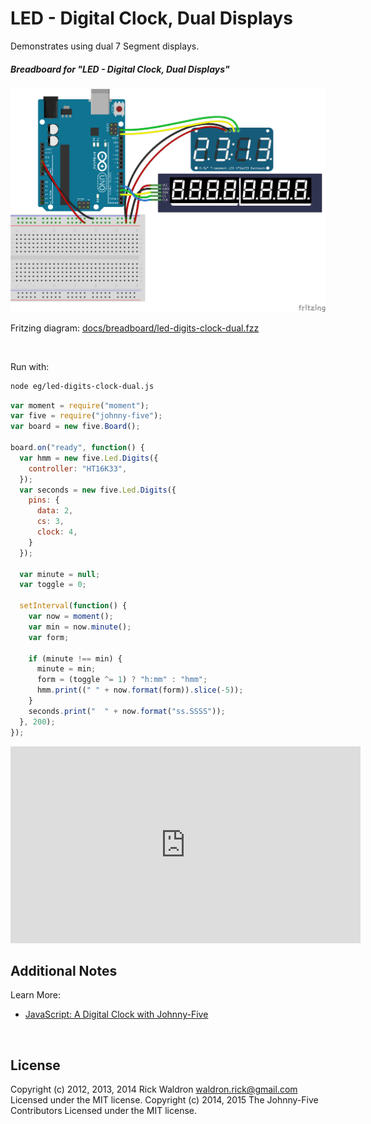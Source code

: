 <!--remove-start-->

# LED - Digital Clock, Dual Displays

<!--remove-end-->


Demonstrates using dual 7 Segment displays.





##### Breadboard for "LED - Digital Clock, Dual Displays"



![docs/breadboard/led-digits-clock-dual.png](breadboard/led-digits-clock-dual.png)<br>

Fritzing diagram: [docs/breadboard/led-digits-clock-dual.fzz](breadboard/led-digits-clock-dual.fzz)

&nbsp;




Run with:
```bash
node eg/led-digits-clock-dual.js
```


```javascript
var moment = require("moment");
var five = require("johnny-five");
var board = new five.Board();

board.on("ready", function() {
  var hmm = new five.Led.Digits({
    controller: "HT16K33",
  });
  var seconds = new five.Led.Digits({
    pins: {
      data: 2,
      cs: 3,
      clock: 4,
    }
  });

  var minute = null;
  var toggle = 0;

  setInterval(function() {
    var now = moment();
    var min = now.minute();
    var form;

    if (minute !== min) {
      minute = min;
      form = (toggle ^= 1) ? "h:mm" : "hmm";
      hmm.print((" " + now.format(form)).slice(-5));
    }
    seconds.print("  " + now.format("ss.SSSS"));
  }, 200);
});

```





<iframe width="560" height="315" src="https://www.youtube.com/embed/iD8S--2aJEo" frameborder="0" allowfullscreen></iframe>



## Additional Notes

Learn More:

- [JavaScript: A Digital Clock with Johnny-Five](http://bocoup.com/weblog/javascript-arduino-digital-clock-johnny-five/)


&nbsp;

<!--remove-start-->

## License
Copyright (c) 2012, 2013, 2014 Rick Waldron <waldron.rick@gmail.com>
Licensed under the MIT license.
Copyright (c) 2014, 2015 The Johnny-Five Contributors
Licensed under the MIT license.

<!--remove-end-->
